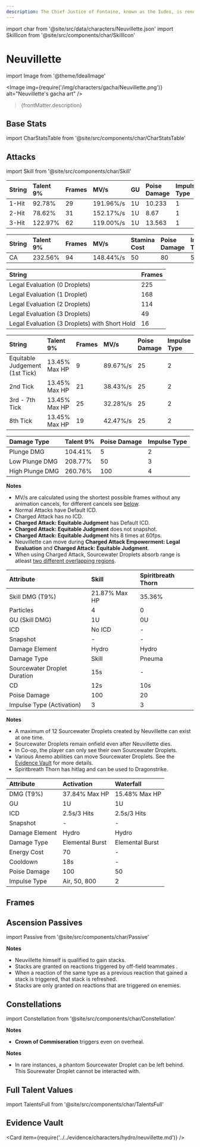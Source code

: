 ```yaml
---
description: The Chief Justice of Fontaine, known as the Iudex, is renowned for his unassailable impartiality.
---
```


import char from '@site/src/data/characters/Neuvillette.json'
import SkillIcon from '@site/src/components/char/SkillIcon'

# Neuvillette

import Image from '@theme/IdealImage'

<Image img={require('/img/characters/gacha/Neuvillette.png')} alt="Neuvillette's gacha art" />
<blockquote>{frontMatter.description}</blockquote>

<!--
## Resources

* [Neuvillette Mains Discord]()
* [Full Neuvillette Written Guide]()
* [Neuvillette Quick Guide]()
* [# Minute Video Guide to Neuvillette]()
-->

## Base Stats

import CharStatsTable from '@site/src/components/char/CharStatsTable'

<CharStatsTable char={char} />

## Attacks

<!-- frames from https://docs.google.com/spreadsheets/d/1-gPxRq_NX8hBXLijRYroabSgT85S0ND6WiFLjwc2b_k/edit#gid=1075990425 -->

import Skill from '@site/src/components/char/Skill'

<Tabs queryString="ability">
<TabItem value='na' label='Normal Attacks'>
<SkillIcon char={char} skill='na' />
<div class='talent-columns'>
<Skill char={char} skill='na' sectionFilter='Normal Attack' />

| String | Talent 9% | Frames | MV/s      | GU  | Poise Damage | Impulse Type |
| :----- | :-------- | :----- | :-------- | :-- |:----------- | :----------- |
| 1-Hit  | 92.78%    | 29     | 191.96%/s | 1U  | 10.233       | 1            |
| 2-Hit  | 78.62%    | 31     | 152.17%/s | 1U  | 8.67         | 1            |
| 3-Hit  | 122.97%   | 62     | 119.00%/s | 1U  | 13.563       | 1            |

</div>
<div class='talent-columns'>
<Skill char={char} skill='na' sectionFilter='Charged Attack' />

| String     | Talent 9% | Frames | MV/s          | Stamina Cost | Poise Damage | Impulse Type |
| :--------- | :-------- | :----- | :------------ | :----------- | :----------- | :----------- |
| CA         | 232.56%   | 94     | 148.44%/s     | 50           | 80           | 5            |

</div>
<div class='talent-columns'>
<Skill char={char} skill='na' sectionFilter='Charged Attack Empowerment: Legal Evaluation' />

| String                                        | Frames    |
| :-------------------------------------------- | :-------- |
| Legal Evaluation (0 Droplets)                 | 225       |
| Legal Evaluation (1 Droplet)                  | 168       |
| Legal Evaluation (2 Droplets)                 | 114       |
| Legal Evaluation (3 Droplets)                 | 49        |
| Legal Evaluation (3 Droplets) with Short Hold | 16        |

<!-- Bowtae note: I am including CA windup frames (13 frames) into the frame counts since it is not possible to CA without them, this is different from the frame sheet.
Let me know/ping me if this is not should not be the case. --> 

</div>
<div class='talent-columns'>
<Skill char={char} skill='na' sectionFilter='Charged Attack: Equitable Judgment' />

| String                          | Talent 9%       | Frames | MV/s     | Poise Damage | Impulse Type |
| :-------------                  | :-------------- | :----- | :------- | :----------- | :----------- |
| Equitable Judgement (1st Tick)  | 13.45% Max HP   | 9      | 89.67%/s | 25           | 2            |
| 2nd Tick                        | 13.45% Max HP   | 21     | 38.43%/s | 25           | 2            |
| 3rd - 7th Tick                  | 13.45% Max HP   | 25     | 32.28%/s | 25           | 2            |
| 8th Tick                        | 13.45% Max HP   | 19     | 42.47%/s | 25           | 2            |

</div>
<div class='talent-columns'>
<Skill char={char} skill='na' sectionFilter='Plunging Attack' />

| Damage Type     | Talent 9% | Poise Damage | Impulse Type |
| :-------------- | :-------- | :----------- | :----------- |
| Plunge DMG      | 104.41%   | 5            | 2            |
| Low Plunge DMG  | 208.77%   | 50           | 3            |
| High Plunge DMG | 260.76%   | 100          | 4            |

</div>

**Notes**

* MV/s are calculated using the shortest possible frames without any animation cancels, for different cancels see [below](#frames).
* Normal Attacks have Default ICD.
* Charged Attack has no ICD.
* **Charged Attack: Equitable Judgment** has Default ICD.
* **Charged Attack: Equitable Judgment** does not snapshot.
* **Charged Attack: Equitable Judgment** hits 8 times at 60fps.
* Neuvillette can move during **Charged Attack Empowerment: Legal Evaluation** and **Charged Attack: Equitable Judgment**.
* When using Charged Attack, Sourcewater Droplets absorb range is atleast [two different overlapping regions](../../evidence/characters/hydro/neuvillette.md#faster-neuvi-balls).

</TabItem>

<TabItem value='e' label='Skill'>
<SkillIcon char={char} skill='e' />
<div class='talent-columns'>
<Skill char={char} skill='e' />

| Attribute                         | Skill         | Spiritbreath Thorn |
| :-------------------------------- | :-----------  | :----------------- |
| Skill DMG \(T9%\)                 | 21.87% Max HP | 35.36%             |
| Particles                         | 4             | 0                  |
| GU (Skill DMG)                    | 1U            | 0U                 |
| ICD                               | No ICD        | -                  |
| Snapshot                          | -             | -                  |
| Damage Element                    | Hydro         | Hydro              |
| Damage Type                       | Skill         | Pneuma             |
| Sourcewater Droplet Duration      | 15s           | -                  |
| CD                                | 12s           | 10s                |
| Poise Damage                      | 100           | 20                 |
| Impulse Type (Activation)         | 3             | 3                  |

</div>

**Notes**

* A maximum of 12 Sourcewater Droplets created by Neuvillette can exist at one time.
* Sourcewater Droplets remain onfield even after Neuvillette dies.
* In Co-op, the player can only see their own Sourcewater Droplets.
* Various Anemo abilities can move Sourcewater Droplets. See the [Evidence Vault](../../evidence/characters/hydro/neuvillette.md#synergiesinteractions) for more details.
* Spiritbreath Thorn has hitlag and can be used to Dragonstrike.

</TabItem>

<TabItem value='q' label='Burst'>
<SkillIcon char={char} skill='q' />
<div class='talent-columns'>
<Skill char={char} skill='q'/>

<!-- take snapshot details from https://docs.google.com/spreadsheets/d/1M2nTLogzYd2o4ZLkYEkzfovwiTznQOB5ujWuMlQbE0k/edit?usp=sharing -->

| Attribute         | Activation      | Waterfall       |
| :---------------- | :-------------  | :-------------- |
| DMG \(T9%\)       | 37.84% Max HP   | 15.48% Max HP   |
| GU                | 1U              | 1U              |
| ICD               | 2.5s/3 Hits     | 2.5s/3 Hits     |
| Snapshot          | -               | -               |
| Damage Element    | Hydro           | Hydro           |
| Damage Type       | Elemental Burst | Elemental Burst |
| Energy Cost       | 70              | -               |
| Cooldown          | 18s             | -               |
| Poise Damage      | 100             | 50              |
| Impulse Type      | Air, 50, 800    | 2               |

</div>
</TabItem>
</Tabs>


## Frames
<!--
import charFrames from '@site/src/data/frames/Neuvillette.json'
import Frames from '@site/src/components/char/Frames'

<Frames data={charFrames} />
-->

## Ascension Passives

import Passive from '@site/src/components/char/Passive'

<Tabs queryString="passive">
<TabItem value='passive' label='Passive'>
<Passive char={char} passive={2} />
</TabItem>

<TabItem value='a1' label='Ascension 1'>
<Passive char={char} passive={0} />

**Notes**

* Neuvillette himself is qualified to gain stacks.
* Stacks are granted on reactions triggered by off-field teammates .
* When a reaction of the same type as a previous reaction that gained a stack is triggered, that stack is refreshed.
* Stacks are only granted on reactions that are triggered on enemies.

</TabItem>

<TabItem value="a4" label="Ascension 4">
<Passive char={char} passive={1} />
</TabItem>

  
</Tabs>

## Constellations

import Constellation from '@site/src/components/char/Constellation'

<Tabs queryString="constellation">
<TabItem value='c1' label='C1'>
<Constellation char={char} constellation={1} />
</TabItem>

<TabItem value='c2' label='C2'>
<Constellation char={char} constellation={2} />
</TabItem>

<TabItem value='c3' label='C3'>
<Constellation char={char} constellation={3} />
</TabItem>

<TabItem value='c4' label='C4'>
<Constellation char={char} constellation={4} />

**Notes**

* **Crown of Commiseration** triggers even on overheal.
  
</TabItem>

<TabItem value='c5' label='C5'>
<Constellation char={char} constellation={5} />
</TabItem>

<TabItem value='c6' label='C6'>
<Constellation char={char} constellation={6} />

**Notes**

* In rare instances, a phantom Sourcewater Droplet can be left behind. This Sourewater Droplet cannot be interacted with.
</TabItem>

</Tabs>

## Full Talent Values

import TalentsFull from '@site/src/components/char/TalentsFull'

<TalentsFull char={char}/>

## Evidence Vault

<Card item={require('../../evidence/characters/hydro/neuvillette.md')} />
